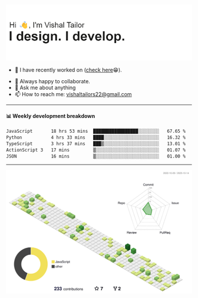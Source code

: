 ![Hi, I'm Vishal Tailor. I design. I develop.](https://github.com/vishaltailors/vishaltailors/blob/main/header.png?raw=true)

- 🔭 I have recently worked on ([check here](https://vishaltailor.com)😁).
<!-- - 🎦 Currently watching: JavaScript: The Hard Parts By Will Sentance. -->
- 👯 Always happy to collaborate.
- 💬 Ask me about anything
- 📫 How to reach me: <a href="mailto:vishaltailors22@gmail.com">vishaltailors22@gmail.com</a>

<hr /> 
<h4>📊 Weekly development breakdown</h4>
<!--START_SECTION:waka-->

```txt
JavaScript       18 hrs 53 mins  █████████████████░░░░░░░░   67.65 %
Python           4 hrs 33 mins   ████░░░░░░░░░░░░░░░░░░░░░   16.32 %
TypeScript       3 hrs 37 mins   ███▒░░░░░░░░░░░░░░░░░░░░░   13.01 %
ActionScript 3   17 mins         ▒░░░░░░░░░░░░░░░░░░░░░░░░   01.07 %
JSON             16 mins         ▒░░░░░░░░░░░░░░░░░░░░░░░░   01.00 %
```

<!--END_SECTION:waka-->
<hr /> 

![](./profile-3d-contrib/profile-green-animate.svg)
